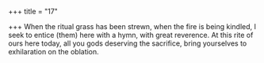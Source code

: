 +++
title = "17"

+++
When the ritual grass has been strewn, when the fire is being kindled,  I seek to entice (them) here with a hymn, with great reverence.
At this rite of ours here today, all you gods deserving the sacrifice,
bring yourselves to exhilaration on the oblation.